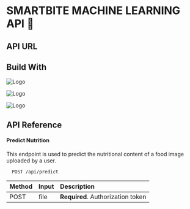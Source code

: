 # SMARTBITE MACHINE LEARNING API 🤖

## API URL

## Build With

![Logo](https://img.shields.io/badge/python-3670A0?style=for-the-badge&logo=python&logoColor=ffdd54)

![Logo](https://img.shields.io/badge/Flask-000000?style=for-the-badge&logo=Flask&logoColor=white)

![Logo](https://img.shields.io/badge/TensorFlow-FF3F06?style=for-the-badge&logo=tensorflow&logoColor=white)

## API Reference

#### Predict Nutrition

This endpoint is used to predict the nutritional content of a food image uploaded by a user.

```http
  POST /api/predict
```

| Method | Input | Description                       |
| :----- | :---- | :-------------------------------- |
| POST   | file  | **Required**. Authorization token |
